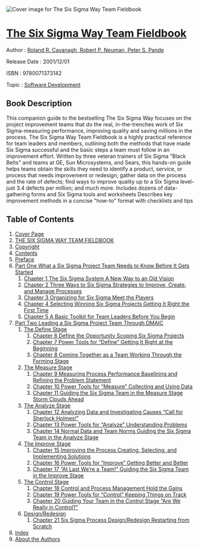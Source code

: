 ![Cover image for The Six Sigma Way Team Fieldbook](https://imgdetail.ebookreading.net/cover/cover/software_development/EB9780071373142.jpg)

[The Six Sigma Way Team Fieldbook](https://ebookreading.net/view/book/The+Six+Sigma+Way+Team+Fieldbook-EB9780071373142_1.html "The Six Sigma Way Team Fieldbook")
====================================================================================================================

Author : [Roland R. Cavanagh](https://ebookreading.net/search/author/Roland+R.+Cavanagh),[ Robert P. Neuman](https://ebookreading.net/search/author/+Robert+P.+Neuman),[ Peter S. Pande](https://ebookreading.net/search/author/+Peter+S.+Pande)

Release Date : 2001/12/01

ISBN : 9780071373142

Topic : [Software Development](https://ebookreading.net/search/category/software-development)

Book Description
-----------------

This companion guide to the bestselling The Six Sigma Way focuses on the project improvement teams that do the real, in-the-trenches work of Six Sigma-measuring performance, improving quality and saving millions in the process.
The Six Sigma Way Team Fieldbook is a highly practical reference for team leaders and members, outlining both the methods that have made Six Sigma successful and the basic steps a team must follow in an improvement effort. Written by three veteran trainers of Six Sigma "Black Belts" and teams at GE, Sun Microsystems, and Sears, this hands-on guide helps teams obtain the skills they need to identify a product, service, or process that needs improvement or redesign; gather data on the process and the rate of defects; find ways to improve quality up to a Six Sigma level-just 3.4 defects per million; and much more.
Includes dozens of data-gathering forms and Six Sigma tools and worksheets
Describes key improvement methods in a concise "how-to" format with checklists and tips
              
Table of Contents
-----------------

1. [Cover Page](https://ebookreading.net/view/book/The+Six+Sigma+Way+Team+Fieldbook-EB9780071373142_1.html)
1. [THE SIX SIGMA WAY TEAM FIELDBOOK](https://ebookreading.net/view/book/The+Six+Sigma+Way+Team+Fieldbook-EB9780071373142_4.html)
1. [Copyright](https://ebookreading.net/view/book/The+Six+Sigma+Way+Team+Fieldbook-EB9780071373142_5.html)
1. [Contents](https://ebookreading.net/view/book/The+Six+Sigma+Way+Team+Fieldbook-EB9780071373142_6.html)
1. [Preface](https://ebookreading.net/view/book/The+Six+Sigma+Way+Team+Fieldbook-EB9780071373142_8.html)
1. [Part One What a Six Sigma Project Team Needs to Know Before It Gets Started](https://ebookreading.net/view/book/The+Six+Sigma+Way+Team+Fieldbook-EB9780071373142_10.html)
    1. [Chapter 1 The Six Sigma System A New Way to an Old Vision](https://ebookreading.net/view/book/The+Six+Sigma+Way+Team+Fieldbook-EB9780071373142_11.html)
    1. [Chapter 2 Three Ways to Six Sigma Strategies to Improve, Create, and Manage Processes](https://ebookreading.net/view/book/The+Six+Sigma+Way+Team+Fieldbook-EB9780071373142_12.html)
    1. [Chapter 3 Organizing for Six Sigma Meet the Players](https://ebookreading.net/view/book/The+Six+Sigma+Way+Team+Fieldbook-EB9780071373142_13.html)
    1. [Chapter 4 Selecting Winning Six Sigma Projects Getting It Right the First Time](https://ebookreading.net/view/book/The+Six+Sigma+Way+Team+Fieldbook-EB9780071373142_14.html)
    1. [Chapter 5 A Basic Toolkit for Team Leaders Before You Begin](https://ebookreading.net/view/book/The+Six+Sigma+Way+Team+Fieldbook-EB9780071373142_15.html)
1. [Part Two Leading a Six Sigma Project Team Through DMAIC](https://ebookreading.net/view/book/The+Six+Sigma+Way+Team+Fieldbook-EB9780071373142_16.html)
    1. [The Define Stage](https://ebookreading.net/view/book/The+Six+Sigma+Way+Team+Fieldbook-EB9780071373142_17.html)
        1. [Chapter 6 Define the Opportunity Scoping Six Sigma Projects](https://ebookreading.net/view/book/The+Six+Sigma+Way+Team+Fieldbook-EB9780071373142_18.html)
        1. [Chapter 7 Power Tools for “Define” Getting It Right at the Beginning](https://ebookreading.net/view/book/The+Six+Sigma+Way+Team+Fieldbook-EB9780071373142_19.html)
        1. [Chapter 8 Coming Together as a Team Working Through the Forming Stage](https://ebookreading.net/view/book/The+Six+Sigma+Way+Team+Fieldbook-EB9780071373142_20.html)
    1. [The Measure Stage](https://ebookreading.net/view/book/The+Six+Sigma+Way+Team+Fieldbook-EB9780071373142_21.html)
        1. [Chapter 9 Measuring Process Performance Baselining and Refining the Problem Statement](https://ebookreading.net/view/book/The+Six+Sigma+Way+Team+Fieldbook-EB9780071373142_22.html)
        1. [Chapter 10 Power Tools for “Measure” Collecting and Using Data](https://ebookreading.net/view/book/The+Six+Sigma+Way+Team+Fieldbook-EB9780071373142_23.html)
        1. [Chapter 11 Guiding the Six Sigma Team in the Measure Stage Storm Clouds Ahead](https://ebookreading.net/view/book/The+Six+Sigma+Way+Team+Fieldbook-EB9780071373142_24.html)
    1. [The Analyze Stage](https://ebookreading.net/view/book/The+Six+Sigma+Way+Team+Fieldbook-EB9780071373142_25.html)
        1. [Chapter 12 Analyzing Data and Investigating Causes “Call for Sherlock Holmes!”](https://ebookreading.net/view/book/The+Six+Sigma+Way+Team+Fieldbook-EB9780071373142_26.html)
        1. [Chapter 13 Power Tools for “Analyze” Understanding Problems](https://ebookreading.net/view/book/The+Six+Sigma+Way+Team+Fieldbook-EB9780071373142_27.html)
        1. [Chapter 14 Normal Data and Team Norms Guiding the Six Sigma Team in the Analyze Stage](https://ebookreading.net/view/book/The+Six+Sigma+Way+Team+Fieldbook-EB9780071373142_28.html)
    1. [The Improve Stage](https://ebookreading.net/view/book/The+Six+Sigma+Way+Team+Fieldbook-EB9780071373142_29.html)
        1. [Chapter 15 Improving the Process Creating, Selecting, and Implementing Solutions](https://ebookreading.net/view/book/The+Six+Sigma+Way+Team+Fieldbook-EB9780071373142_30.html)
        1. [Chapter 16 Power Tools for “Improve” Getting Better and Better](https://ebookreading.net/view/book/The+Six+Sigma+Way+Team+Fieldbook-EB9780071373142_31.html)
        1. [Chapter 17 “At Last We’re a Team!” Guiding the Six Sigma Team in the Improve Stage](https://ebookreading.net/view/book/The+Six+Sigma+Way+Team+Fieldbook-EB9780071373142_32.html)
    1. [The Control Stage](https://ebookreading.net/view/book/The+Six+Sigma+Way+Team+Fieldbook-EB9780071373142_33.html)
        1. [Chapter 18 Control and Process Management Hold the Gains](https://ebookreading.net/view/book/The+Six+Sigma+Way+Team+Fieldbook-EB9780071373142_34.html)
        1. [Chapter 19 Power Tools for “Control” Keeping Things on Track](https://ebookreading.net/view/book/The+Six+Sigma+Way+Team+Fieldbook-EB9780071373142_35.html)
        1. [Chapter 20 Guiding Your Team in the Control Stage “Are We Really in Control?”](https://ebookreading.net/view/book/The+Six+Sigma+Way+Team+Fieldbook-EB9780071373142_36.html)
    1. [Design/Redesign](https://ebookreading.net/view/book/The+Six+Sigma+Way+Team+Fieldbook-EB9780071373142_37.html)
        1. [Chapter 21 Six Sigma Process Design/Redesign Restarting from Scratch](https://ebookreading.net/view/book/The+Six+Sigma+Way+Team+Fieldbook-EB9780071373142_38.html)
1. [Index](https://ebookreading.net/view/book/The+Six+Sigma+Way+Team+Fieldbook-EB9780071373142_39.html)
1. [About the Authors](https://ebookreading.net/view/book/The+Six+Sigma+Way+Team+Fieldbook-EB9780071373142_40.html)
